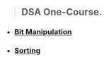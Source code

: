 > ## DSA One-Course.
* ### [Bit Manipulation](./Bit%20Manipulation/Bit%20Masking.md)
* ### [Sorting](./Sorting/)